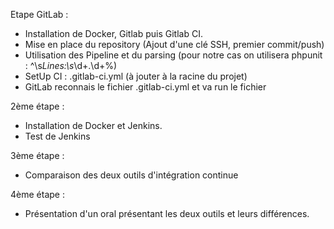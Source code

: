 Etape GitLab : 
  - Installation de Docker, Gitlab puis Gitlab CI.
  - Mise en place du repository (Ajout d'une clé SSH, premier commit/push)
  - Utilisation des Pipeline et du parsing (pour notre cas on utilisera phpunit : ^\s*Lines:\s*\d+.\d+\%)
  - SetUp CI : .gitlab-ci.yml (à jouter à la racine du projet)
  - GitLab reconnais le fichier .gitlab-ci.yml et va run le fichier

2ème étape :
  - Installation de Docker et Jenkins.
  - Test de Jenkins

3ème étape :
  - Comparaison des deux outils d'intégration continue

4ème étape :
  - Présentation d'un oral présentant les deux outils et leurs différences.

